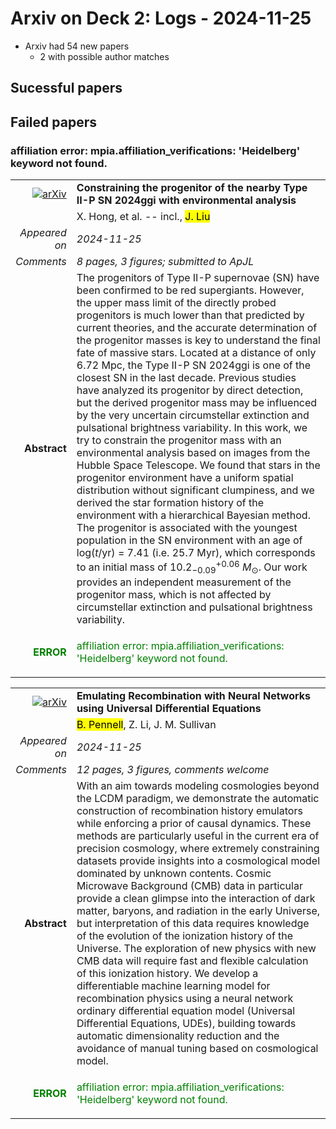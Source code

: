 # Arxiv on Deck 2: Logs - 2024-11-25

* Arxiv had 54 new papers
    * 2 with possible author matches

## Sucessful papers

## Failed papers

### affiliation error: mpia.affiliation_verifications: 'Heidelberg' keyword not found. 


|||
|---:|:---|
| [![arXiv](https://img.shields.io/badge/arXiv-2411.14685-b31b1b.svg)](https://arxiv.org/abs/2411.14685) | **Constraining the progenitor of the nearby Type II-P SN 2024ggi with environmental analysis**  |
|| X. Hong, et al. -- incl., <mark>J. Liu</mark> |
|*Appeared on*| *2024-11-25*|
|*Comments*| *8 pages, 3 figures; submitted to ApJL*|
|**Abstract**|            The progenitors of Type II-P supernovae (SN) have been confirmed to be red supergiants. However, the upper mass limit of the directly probed progenitors is much lower than that predicted by current theories, and the accurate determination of the progenitor masses is key to understand the final fate of massive stars. Located at a distance of only 6.72 Mpc, the Type II-P SN 2024ggi is one of the closest SN in the last decade. Previous studies have analyzed its progenitor by direct detection, but the derived progenitor mass may be influenced by the very uncertain circumstellar extinction and pulsational brightness variability. In this work, we try to constrain the progenitor mass with an environmental analysis based on images from the Hubble Space Telescope. We found that stars in the progenitor environment have a uniform spatial distribution without significant clumpiness, and we derived the star formation history of the environment with a hierarchical Bayesian method. The progenitor is associated with the youngest population in the SN environment with an age of log($t$/yr) = 7.41 (i.e. 25.7 Myr), which corresponds to an initial mass of $10.2^{+0.06}_{-0.09}$ $M_\odot$. Our work provides an independent measurement of the progenitor mass, which is not affected by circumstellar extinction and pulsational brightness variability.         |
|<p style="color:green"> **ERROR** </p>| <p style="color:green">affiliation error: mpia.affiliation_verifications: 'Heidelberg' keyword not found.</p> |


|||
|---:|:---|
| [![arXiv](https://img.shields.io/badge/arXiv-2411.15140-b31b1b.svg)](https://arxiv.org/abs/2411.15140) | **Emulating Recombination with Neural Networks using Universal Differential Equations**  |
|| <mark>B. Pennell</mark>, Z. Li, J. M. Sullivan |
|*Appeared on*| *2024-11-25*|
|*Comments*| *12 pages, 3 figures, comments welcome*|
|**Abstract**|            With an aim towards modeling cosmologies beyond the LCDM paradigm, we demonstrate the automatic construction of recombination history emulators while enforcing a prior of causal dynamics. These methods are particularly useful in the current era of precision cosmology, where extremely constraining datasets provide insights into a cosmological model dominated by unknown contents. Cosmic Microwave Background (CMB) data in particular provide a clean glimpse into the interaction of dark matter, baryons, and radiation in the early Universe, but interpretation of this data requires knowledge of the evolution of the ionization history of the Universe. The exploration of new physics with new CMB data will require fast and flexible calculation of this ionization history. We develop a differentiable machine learning model for recombination physics using a neural network ordinary differential equation model (Universal Differential Equations, UDEs), building towards automatic dimensionality reduction and the avoidance of manual tuning based on cosmological model.         |
|<p style="color:green"> **ERROR** </p>| <p style="color:green">affiliation error: mpia.affiliation_verifications: 'Heidelberg' keyword not found.</p> |

